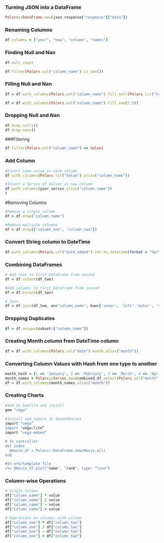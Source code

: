 ### Turning JSON into a DataFrame
```Ruby
Polars::DataFrame.new(json_response["response"]["data"])

```

### Renaming Columns
```Ruby
df.columns = ["your", "new", "column", "names"]

```

### Finding Null and Nan

```Ruby
df.null_count

df.filter(Polars.col("column_name").is_nan())

```
### Filling Null and Nan

```Ruby
df = df.with_columns(Polars.col("column_name").fill_null(Polars.lit("Value")))

df = df.with_columns(Polars.col("column_name").fill_nan(7.5))

```
### Dropping Null and Nan
```Ruby
df.drop_nulls()
df.drop_nans()
```
###Filtering
```Ruby
df.filter(Polars.col("column_name") == Value)
```
### Add Column
```Ruby
#Insert same value in each column
df.with_columns(Polars.lit("Value").alias("column_name"))

#Insert a Series of Values as new column
df.with_columns(your_series.alias("column_name"))
)
```

#Removing Columns
```Ruby
#Remove a single column
df = df.drop("column_name")

#Remove multiple columns
df = df.drop(["column_one", "column_two"])
```
### Convert String column to DateTime
```Ruby
df.with_columns(Polars.col("date_added").str.to_datetime(format = "%m/%d/%Y", time_unit: 'ns’))
```
### Combining DataFrames
```Ruby
# Add rows to first DataFrame from second
df = df.vstack(df_two)

#Add columns to first DataFrame from second
df = df.hstack(df_two)

# Join
df = df.join(df_two, on="column_name", how=['inner', 'left' 'outer', 'semi' 'anti' 'cross'])
```

### Dropping Duplicates
```Ruby
df = df.unique(subset:["column_name"])
```
### Creating Month column from DateTime column
```Ruby
df = df.with_columns(Polars.col("date").month.alias("month"))
```

### Converting Column Values with Hash from one type to another
```Ruby
month_hash = {1 => 'January', 2 => 'February', 3 => 'March', 4 => 'April', 5 => 'May', 6 => 'June', 7 => 'July', 8 => 'August', 9 => 'September', 10 => 'October', 11 => 'November', 12 => 'December'}
month_names = Polars::Series.new(combined_df.select(Polars.col("month")).rows.map{ |k| month_hash[k[0]] })
df = df.with_columns(month_names.alias("month"))
```

### Creating Charts
```Ruby
#Add to Gemfile and install  
gem "vega"  
 
#Install and import JS dependencies
import "vega”
import "vega-lite”
import "vega-embed”

# In controller  
def index
  @movie_df = Polars::DataFrame.new(Movie.all)
end

#In erb/template file  
<%= @movie_df.plot("name", "rank", type: ”line")
```

### Column-wise Operations
```Ruby
# Single Column
df["column_name"] * value
df["column_name"] / value
df["column_name"] - value
df["column_name"] + value

# Operations on columns with column
df["column_one"] * df["column_two"]
df["column_one"] / df["column_two"]
df["column_one"] - df["column_two"]
df["column_one"] + df["column_two"]
```
